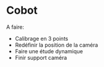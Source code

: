 # Cobot

A faire:
- Calibrage en 3 points
- Redéfinir la position de la caméra
- Faire une étude dynamique
- Finir support caméra